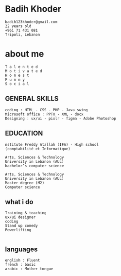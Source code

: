 # Badih Khoder

```
badih123khoder@gmail.com
22 years old
+961 71 431 081
Tripoli, Lebanon
```

# about me 

```
T a l e n t e d
M o t i v a t e d
H o n e s t
F u n n y
S o c i a l
```
## GENERAL SKILLS

```
coding : HTML - CSS - PHP - Java swing
Microsoft office : PPTX - XML - docx
Designing : ux/ui - pixlr - figma - Adobe Photoshop

```



## EDUCATION

```
nstitute Freddy Atallah (IFA) - High school 
(comptabilité et Informatique)

Arts, Sciences & Technology 
University in Lebanon (AUL)
bachelor’s computer science

Arts, Sciences & Technology 
University in Lebanon (AUL)
Master degree (M2)
Computer science
```
## what i do

```
Training & teaching
ux/ui designer
coding
Stand up comedy
Powerlifting


```
## languages

```
english : Fluent
french : basic
arabic : Mother tongue

```